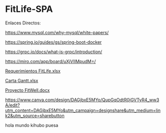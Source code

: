 # FitLife-SPA
Enlaces Directos:


https://www.mysql.com/why-mysql/white-papers/


https://spring.io/guides/gs/spring-boot-docker


https://grpc.io/docs/what-is-grpc/introduction/


https://miro.com/app/board/uXjVIIMpudM=/


[Requerimientos FitLife.xlsx](https://github.com/user-attachments/files/19558950/Requerimientos.FitLife.xlsx)


[Carta Gantt.xlsx](https://github.com/user-attachments/files/19558952/Carta.Gantt.xlsx)


[Proyecto FitWell.docx](https://github.com/user-attachments/files/19559031/Proyecto.FitWell.docx)


https://www.canva.com/design/DAGjbxE5MYo/QupGqOdtR0jGVTyR4_ww3A/edit?utm_content=DAGjbxE5MYo&utm_campaign=designshare&utm_medium=link2&utm_source=sharebutton



hola mundo kihubo puesa